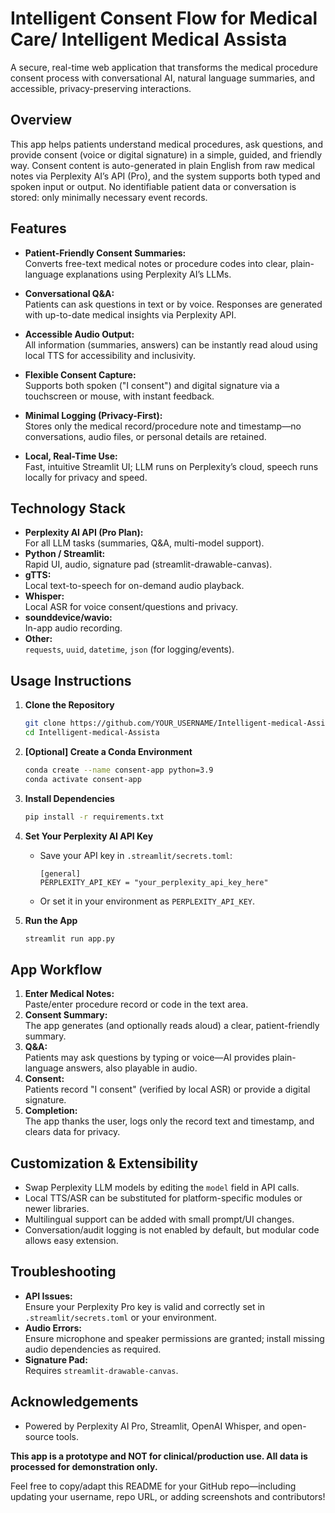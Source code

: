 
# Intelligent Consent Flow for Medical Care/ Intelligent Medical Assista

A secure, real-time web application that transforms the medical procedure consent process with conversational AI, natural language summaries, and accessible, privacy-preserving interactions.

## Overview

This app helps patients understand medical procedures, ask questions, and provide consent (voice or digital signature) in a simple, guided, and friendly way. Consent content is auto-generated in plain English from raw medical notes via Perplexity AI’s API (Pro), and the system supports both typed and spoken input or output. No identifiable patient data or conversation is stored: only minimally necessary event records.

## Features

- **Patient-Friendly Consent Summaries:**  
  Converts free-text medical notes or procedure codes into clear, plain-language explanations using Perplexity AI’s LLMs.

- **Conversational Q&A:**  
  Patients can ask questions in text or by voice. Responses are generated with up-to-date medical insights via Perplexity API.

- **Accessible Audio Output:**  
  All information (summaries, answers) can be instantly read aloud using local TTS for accessibility and inclusivity.

- **Flexible Consent Capture:**  
  Supports both spoken ("I consent") and digital signature via a touchscreen or mouse, with instant feedback.

- **Minimal Logging (Privacy-First):**  
  Stores only the medical record/procedure note and timestamp—no conversations, audio files, or personal details are retained.

- **Local, Real-Time Use:**  
  Fast, intuitive Streamlit UI; LLM runs on Perplexity’s cloud, speech runs locally for privacy and speed.

## Technology Stack

- **Perplexity AI API (Pro Plan):**  
  For all LLM tasks (summaries, Q&A, multi-model support).
- **Python / Streamlit:**  
  Rapid UI, audio, signature pad (streamlit-drawable-canvas).
- **gTTS:**  
  Local text-to-speech for on-demand audio playback.
- **Whisper:**  
  Local ASR for voice consent/questions and privacy.
- **sounddevice/wavio:**  
  In-app audio recording.
- **Other:**  
  `requests`, `uuid`, `datetime`, `json` (for logging/events).

## Usage Instructions

1. **Clone the Repository**
   ```bash
   git clone https://github.com/YOUR_USERNAME/Intelligent-medical-Assista.git
   cd Intelligent-medical-Assista
   ```

2. **[Optional] Create a Conda Environment**
   ```bash
   conda create --name consent-app python=3.9
   conda activate consent-app
   ```

3. **Install Dependencies**
   ```bash
   pip install -r requirements.txt
   ```

4. **Set Your Perplexity AI API Key**
   - Save your API key in `.streamlit/secrets.toml`:
     ```
     [general]
     PERPLEXITY_API_KEY = "your_perplexity_api_key_here"
     ```
   - Or set it in your environment as `PERPLEXITY_API_KEY`.

5. **Run the App**
   ```bash
   streamlit run app.py
   ```

## App Workflow

1. **Enter Medical Notes:**  
   Paste/enter procedure record or code in the text area.
2. **Consent Summary:**  
   The app generates (and optionally reads aloud) a clear, patient-friendly summary.
3. **Q&A:**  
   Patients may ask questions by typing or voice—AI provides plain-language answers, also playable in audio.
4. **Consent:**  
   Patients record "I consent" (verified by local ASR) or provide a digital signature.
5. **Completion:**  
   The app thanks the user, logs only the record text and timestamp, and clears data for privacy.

## Customization & Extensibility

- Swap Perplexity LLM models by editing the `model` field in API calls.
- Local TTS/ASR can be substituted for platform-specific modules or newer libraries.
- Multilingual support can be added with small prompt/UI changes.
- Conversation/audit logging is not enabled by default, but modular code allows easy extension.

## Troubleshooting

- **API Issues:**  
  Ensure your Perplexity Pro key is valid and correctly set in `.streamlit/secrets.toml` or your environment.
- **Audio Errors:**  
  Ensure microphone and speaker permissions are granted; install missing audio dependencies as required.
- **Signature Pad:**  
  Requires `streamlit-drawable-canvas`.

## Acknowledgements

- Powered by Perplexity AI Pro, Streamlit, OpenAI Whisper, and open-source tools.

**This app is a prototype and NOT for clinical/production use. All data is processed for demonstration only.**

Feel free to copy/adapt this README for your GitHub repo—including updating your username, repo URL, or adding screenshots and contributors!
